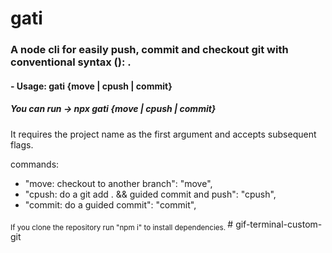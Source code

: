 # gati
### A node cli for easily push, commit and checkout git with conventional syntax <type>(<scope>): <subject>.

#### - Usage: gati {move | cpush | commit}

##### You can run -> npx gati  {move | cpush | commit}

It requires the project name as the first argument and accepts subsequent flags.

commands:
* "move: checkout to another branch": "move",
* "cpush: do a git add . && guided commit and push": "cpush",
* "commit: do a guided commit": "commit",

<sub>
  If you clone the repository run "npm i" to install dependencies.
</sub>
# gif-terminal-custom-git
